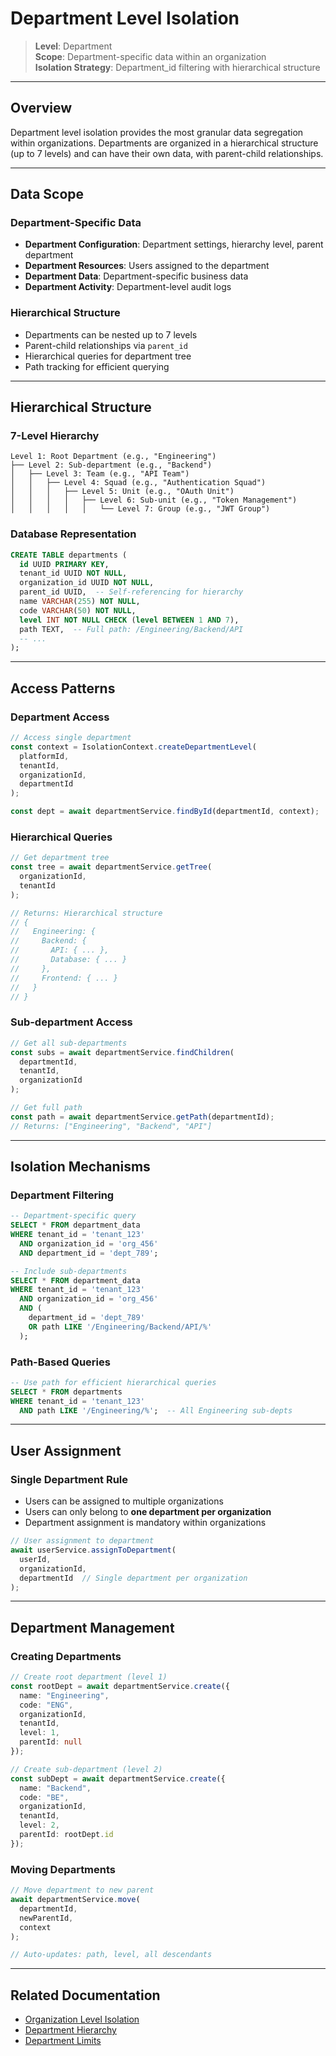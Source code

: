 # Department Level Isolation

> **Level**: Department  
> **Scope**: Department-specific data within an organization  
> **Isolation Strategy**: Department_id filtering with hierarchical structure

---

## Overview

Department level isolation provides the most granular data segregation within organizations. Departments are organized in a hierarchical structure (up to 7 levels) and can have their own data, with parent-child relationships.

---

## Data Scope

### Department-Specific Data

- **Department Configuration**: Department settings, hierarchy level, parent department
- **Department Resources**: Users assigned to the department
- **Department Data**: Department-specific business data
- **Department Activity**: Department-level audit logs

### Hierarchical Structure

- Departments can be nested up to 7 levels
- Parent-child relationships via `parent_id`
- Hierarchical queries for department tree
- Path tracking for efficient querying

---

## Hierarchical Structure

### 7-Level Hierarchy

```
Level 1: Root Department (e.g., "Engineering")
├── Level 2: Sub-department (e.g., "Backend")
│   ├── Level 3: Team (e.g., "API Team")
│   │   ├── Level 4: Squad (e.g., "Authentication Squad")
│   │   │   ├── Level 5: Unit (e.g., "OAuth Unit")
│   │   │   │   ├── Level 6: Sub-unit (e.g., "Token Management")
│   │   │   │   │   └── Level 7: Group (e.g., "JWT Group")
```

### Database Representation

```sql
CREATE TABLE departments (
  id UUID PRIMARY KEY,
  tenant_id UUID NOT NULL,
  organization_id UUID NOT NULL,
  parent_id UUID,  -- Self-referencing for hierarchy
  name VARCHAR(255) NOT NULL,
  code VARCHAR(50) NOT NULL,
  level INT NOT NULL CHECK (level BETWEEN 1 AND 7),
  path TEXT,  -- Full path: /Engineering/Backend/API
  -- ...
);
```

---

## Access Patterns

### Department Access

```typescript
// Access single department
const context = IsolationContext.createDepartmentLevel(
  platformId,
  tenantId,
  organizationId,
  departmentId
);

const dept = await departmentService.findById(departmentId, context);
```

### Hierarchical Queries

```typescript
// Get department tree
const tree = await departmentService.getTree(
  organizationId,
  tenantId
);

// Returns: Hierarchical structure
// {
//   Engineering: {
//     Backend: {
//       API: { ... },
//       Database: { ... }
//     },
//     Frontend: { ... }
//   }
// }
```

### Sub-department Access

```typescript
// Get all sub-departments
const subs = await departmentService.findChildren(
  departmentId,
  tenantId,
  organizationId
);

// Get full path
const path = await departmentService.getPath(departmentId);
// Returns: ["Engineering", "Backend", "API"]
```

---

## Isolation Mechanisms

### Department Filtering

```sql
-- Department-specific query
SELECT * FROM department_data
WHERE tenant_id = 'tenant_123'
  AND organization_id = 'org_456'
  AND department_id = 'dept_789';

-- Include sub-departments
SELECT * FROM department_data
WHERE tenant_id = 'tenant_123'
  AND organization_id = 'org_456'
  AND (
    department_id = 'dept_789'
    OR path LIKE '/Engineering/Backend/API/%'
  );
```

### Path-Based Queries

```sql
-- Use path for efficient hierarchical queries
SELECT * FROM departments
WHERE tenant_id = 'tenant_123'
  AND path LIKE '/Engineering/%';  -- All Engineering sub-depts
```

---

## User Assignment

### Single Department Rule

- Users can be assigned to multiple organizations
- Users can only belong to **one department per organization**
- Department assignment is mandatory within organizations

```typescript
// User assignment to department
await userService.assignToDepartment(
  userId,
  organizationId,
  departmentId  // Single department per organization
);
```

---

## Department Management

### Creating Departments

```typescript
// Create root department (level 1)
const rootDept = await departmentService.create({
  name: "Engineering",
  code: "ENG",
  organizationId,
  tenantId,
  level: 1,
  parentId: null
});

// Create sub-department (level 2)
const subDept = await departmentService.create({
  name: "Backend",
  code: "BE",
  organizationId,
  tenantId,
  level: 2,
  parentId: rootDept.id
});
```

### Moving Departments

```typescript
// Move department to new parent
await departmentService.move(
  departmentId,
  newParentId,
  context
);

// Auto-updates: path, level, all descendants
```

---

## Related Documentation

- [Organization Level Isolation](./organization-isolation.md)
- [Department Hierarchy](../organizations/department-hierarchy.md)
- [Department Limits](../organizations/department-limits.md)
